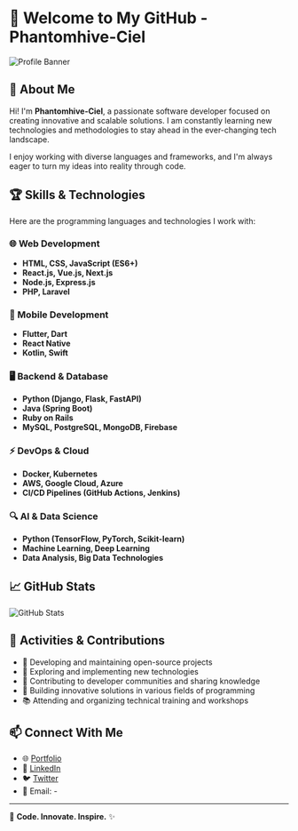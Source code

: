 # 👋 Welcome to My GitHub - Phantomhive-Ciel

![Profile Banner](https://source.unsplash.com/1600x400/?technology,futuristic)

## 🚀 About Me
Hi! I'm **Phantomhive-Ciel**, a passionate software developer focused on creating innovative and scalable solutions. I am constantly learning new technologies and methodologies to stay ahead in the ever-changing tech landscape.

I enjoy working with diverse languages and frameworks, and I'm always eager to turn my ideas into reality through code.

## 🏆 Skills & Technologies
Here are the programming languages and technologies I work with:

### 🌐 Web Development
- **HTML, CSS, JavaScript (ES6+)**
- **React.js, Vue.js, Next.js**
- **Node.js, Express.js**
- **PHP, Laravel**

### 📱 Mobile Development
- **Flutter, Dart**
- **React Native**
- **Kotlin, Swift**

### 🖥️ Backend & Database
- **Python (Django, Flask, FastAPI)**
- **Java (Spring Boot)**
- **Ruby on Rails**
- **MySQL, PostgreSQL, MongoDB, Firebase**

### ⚡ DevOps & Cloud
- **Docker, Kubernetes**
- **AWS, Google Cloud, Azure**
- **CI/CD Pipelines (GitHub Actions, Jenkins)**

### 🔍 AI & Data Science
- **Python (TensorFlow, PyTorch, Scikit-learn)**
- **Machine Learning, Deep Learning**
- **Data Analysis, Big Data Technologies**

## 📈 GitHub Stats
![GitHub Stats](https://github-readme-stats.vercel.app/api?username=Phantomhive-Ciel&show_icons=true&theme=radical)

## 📌 Activities & Contributions
- 🔧 Developing and maintaining open-source projects
- 🎯 Exploring and implementing new technologies
- 🤝 Contributing to developer communities and sharing knowledge
- 🚀 Building innovative solutions in various fields of programming
- 📚 Attending and organizing technical training and workshops

## 📫 Connect With Me
- 🌐 [Portfolio](https://your-portfolio-link.com)
- 💼 [LinkedIn](https://linkedin.com/in/phantomhive-ciel)
- 🐦 [Twitter](https://twitter.com/phantomhive_ciel)
- 📧 Email: -

---

🚀 **Code. Innovate. Inspire.** ✨
